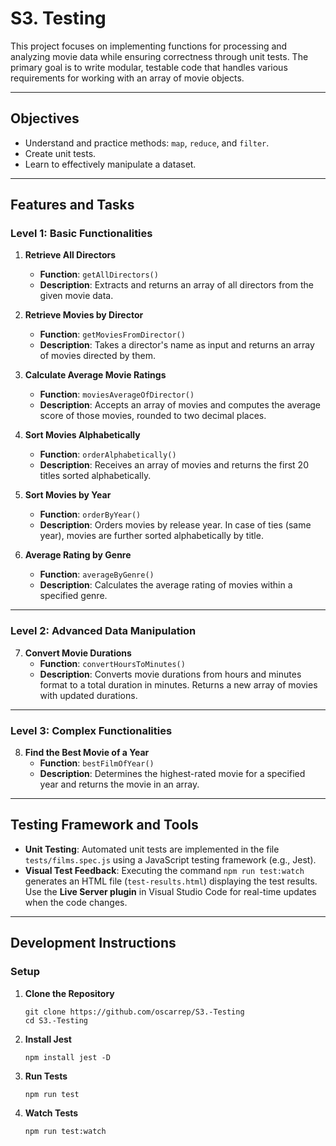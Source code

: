 # S3. Testing

This project focuses on implementing functions for processing and analyzing movie data while ensuring correctness through unit tests. The primary goal is to write modular, testable code that handles various requirements for working with an array of movie objects.

---

## Objectives

- Understand and practice methods: `map`, `reduce`, and `filter`.
- Create unit tests.
- Learn to effectively manipulate a dataset.

---

## Features and Tasks

### Level 1: Basic Functionalities

1. **Retrieve All Directors**
   - **Function**: `getAllDirectors()`
   - **Description**: Extracts and returns an array of all directors from the given movie data.

2. **Retrieve Movies by Director**
   - **Function**: `getMoviesFromDirector()`
   - **Description**: Takes a director's name as input and returns an array of movies directed by them.

3. **Calculate Average Movie Ratings**
   - **Function**: `moviesAverageOfDirector()`
   - **Description**: Accepts an array of movies and computes the average score of those movies, rounded to two decimal places.

4. **Sort Movies Alphabetically**
   - **Function**: `orderAlphabetically()`
   - **Description**: Receives an array of movies and returns the first 20 titles sorted alphabetically.

5. **Sort Movies by Year**
   - **Function**: `orderByYear()`
   - **Description**: Orders movies by release year. In case of ties (same year), movies are further sorted alphabetically by title.

6. **Average Rating by Genre**
   - **Function**: `averageByGenre()`
   - **Description**: Calculates the average rating of movies within a specified genre.

---

### Level 2: Advanced Data Manipulation

7. **Convert Movie Durations**
   - **Function**: `convertHoursToMinutes()`
   - **Description**: Converts movie durations from hours and minutes format to a total duration in minutes. Returns a new array of movies with updated durations.

---

### Level 3: Complex Functionalities

8. **Find the Best Movie of a Year**
   - **Function**: `bestFilmOfYear()`
   - **Description**: Determines the highest-rated movie for a specified year and returns the movie in an array.

---

## Testing Framework and Tools

- **Unit Testing**: Automated unit tests are implemented in the file `tests/films.spec.js` using a JavaScript testing framework (e.g., Jest).
- **Visual Test Feedback**: Executing the command `npm run test:watch` generates an HTML file (`test-results.html`) displaying the test results. Use the **Live Server plugin** in Visual Studio Code for real-time updates when the code changes.

---

## Development Instructions

### Setup

1. **Clone the Repository**  
   ```
   git clone https://github.com/oscarrep/S3.-Testing
   cd S3.-Testing
   ```

2. **Install Jest**  
   ```
   npm install jest -D
   ```

3. **Run Tests**  
   ```
   npm run test
   ```

4. **Watch Tests**  
   ```
   npm run test:watch
   ```
   

